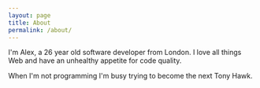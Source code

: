 ```yaml
---
layout: page
title: About
permalink: /about/
---
```


I'm Alex, a 26 year old software developer from London. I love all things Web and have an unhealthy appetite for code quality.

When I'm not programming I'm busy trying to become the next Tony Hawk.
